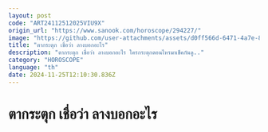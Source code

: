 ```yaml
---
layout: post
code: "ART24112512025VIU9X"
origin_url: "https://www.sanook.com/horoscope/294227/"
image: "https://github.com/user-attachments/assets/d0ff566d-6471-4a7e-85ab-2b5ffcef1879"
title: "ตากระตุก เชื่อว่า ลางบอกอะไร"
description: "ตากระตุก เชื่อว่า ลางบอกอะไร ใครกระตุกตอนไหรมาเช็คกันดู.."
category: "HOROSCOPE"
language: "th"
date: 2024-11-25T12:10:30.836Z
---
```


# ตากระตุก เชื่อว่า ลางบอกอะไร